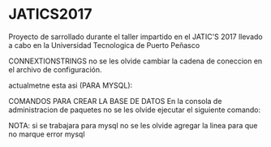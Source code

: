 # JATICS2017
Proyecto de sarrollado durante el taller impartido en el JATIC'S 2017 llevado a cabo en la Universidad Tecnologica de Puerto Peñasco

CONNEXTIONSTRINGS
no se les olvide cambiar la cadena de coneccion en el archivo de configuración.


actualmetne esta asi  (PARA MYSQL):

  <!--
  <connectionStrings>
    <add name="DataModel"
         connectionString="server=127.0.0.1;user id=root;password=123123;
         persistsecurityinfo=true;database=JATICS2017Final"
         providerName="MySql.Data.MySqlClient"/>

    <add name="DataModel"
         connectionString="server=SUZUMA-PC\SQLEXPRESS; database=JATICS2017; 
          User=sa; password=123123; MultipleActiveResultSets=true"
         providerName="System.Data.SqlClient"/>
  </connectionStrings>
  
  -->


COMANDOS PARA CREAR LA BASE DE DATOS 
En la consola de administracion de paquetes no se les olvide ejecutar el siguiente comando:
<!--
UPDATE-DATABASE
-->



NOTA: 
si se trabajara para mysql no se les olvide agregar la linea para que no marque error mysql
<!--
SetSqlGenerator("MySql.Data.MySqlClient",
                new MySql.Data.Entity.MySqlMigrationSqlGenerator());  
                
                -->
                
                
                
                
          

